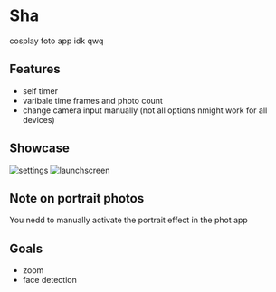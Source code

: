 # Sha
cosplay foto app idk qwq

## Features
* self timer
* varibale time frames and photo count
* change camera input manually (not all options nmight work for all devices)

## Showcase
![settings](https://media.discordapp.net/attachments/867129329363976212/998952747317604372/IMG_4405.png?width=309&height=670)
![launchscreen](https://media.discordapp.net/attachments/867129329363976212/1014531039659577444/unknown.png?width=309&height=670)

## Note on portrait photos
You nedd to manually activate the portrait effect in the phot app

## Goals
* zoom
* face detection
